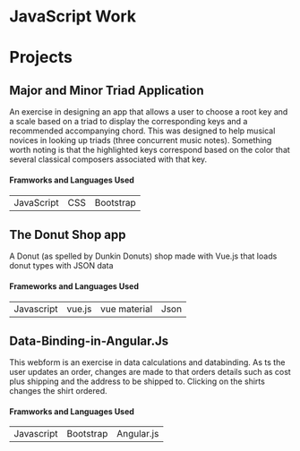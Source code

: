 # JavaScript Work

<h1>Projects</h1>
<h2>Major and Minor Triad Application</h2>
<p>
An exercise in designing an app that allows a user to choose a root key and a scale based on a triad to display the corresponding 
keys and a recommended accompanying chord. This was designed to help musical novices in looking up triads (three concurrent music notes). 
Something worth noting is that the highlighted keys correspond based on the color that several classical composers associated with 
that key.
</p>
<h4>Framworks and Languages Used<h4>
<table>
  <tr>
    <td>JavaScript</td>
    <td>CSS</td>
    <td>Bootstrap</td>
  </tr>
</table>
 
<h2>The Donut Shop app</h2>
 A Donut (as spelled by Dunkin Donuts) shop made with Vue.js that loads donut types with JSON data
<h4>Frameworks and Languages Used<h4>
<table>
  <tr>
    <td>Javascript</td>
    <td>vue.js</td>
    <td>vue material</td>
    <td>Json</td>
  </tr>
</table>

<h2>Data-Binding-in-Angular.Js</h2>
<p>
  This webform is an exercise in data calculations and databinding. As ts the user updates an order, changes are made to that orders 
  details such as cost plus shipping and the address to be shipped to. Clicking on the shirts changes the shirt ordered. 
</p><h4>Framworks and Languages Used</h4>
<table>
  <tr>
    <td>Javascript</td>
    <td>Bootstrap</td>
    <td>Angular.js</td>
  </tr>
</table>


